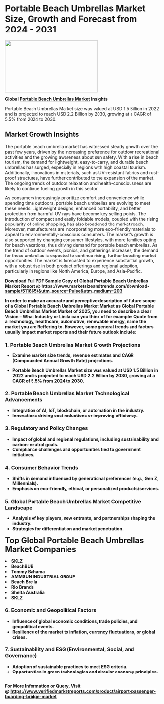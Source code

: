 <H1>Portable Beach Umbrellas Market Size, Growth and Forecast from 2024 - 2031</H1><img class="aligncenter size-medium wp-image-584254" src="https://thirdeyenews.in/wp-content/uploads/2024/09/Global-Market-Research-300x168.jpeg" alt="" width="300" height="168" /><p><strong>Global&nbsp;<a href="https://www.marketsizeandtrends.com/download-sample/511665/&amp;utm_source=Pulse&amp;utm_medium=203">Portable Beach Umbrellas Market</a> Insights</strong></p><p>Portable Beach Umbrellas Market size was valued at USD 1.5 Billion in 2022 and is projected to reach USD 2.2 Billion by 2030, growing at a CAGR of 5.5% from 2024 to 2030.</p><p><h2>Market Growth Insights</h2> <p>The portable beach umbrella market has witnessed steady growth over the past few years, driven by the increasing preference for outdoor recreational activities and the growing awareness about sun safety. With a rise in beach tourism, the demand for lightweight, easy-to-carry, and durable beach umbrellas has surged, especially in regions with high coastal tourism. Additionally, innovations in materials, such as UV-resistant fabrics and rust-proof structures, have further contributed to the expansion of the market. The ongoing trends of outdoor relaxation and health-consciousness are likely to continue fueling growth in this sector.</p> <p><strong></strong></p> <p>As consumers increasingly prioritize comfort and convenience while spending time outdoors, portable beach umbrellas are evolving to meet these needs. Lightweight designs, enhanced portability, and better protection from harmful UV rays have become key selling points. The introduction of compact and easily foldable models, coupled with the rising popularity of online shopping, has also broadened the market reach. Moreover, manufacturers are incorporating more eco-friendly materials to appeal to environmentally-conscious consumers. The market's growth is also supported by changing consumer lifestyles, with more families opting for beach vacations, thus driving demand for portable beach umbrellas. As the trend of outdoor events, picnics, and gatherings increases, the demand for these umbrellas is expected to continue rising, further boosting market opportunities. The market is forecasted to experience substantial growth, with a robust rise in both product offerings and regional adoption, particularly in regions like North America, Europe, and Asia-Pacific. </p> <p><strong></p><p><span class=""><strong>Download Full PDF Sample Copy of Global Portable Beach Umbrellas Market Report</strong> @ <a href="https://www.marketsizeandtrends.com/download-sample/511665/&amp;utm_source=Pulse&amp;utm_medium=203" target="_blank">https://www.marketsizeandtrends.com/download-sample/511665/&amp;utm_source=Pulse&amp;utm_medium=203</a></span></p><p>In order to make an accurate and perceptive description of future scope of a Global&nbsp;Portable Beach Umbrellas Market Market as Global&nbsp;Portable Beach Umbrellas Market Market of 2025, you need to describe a clear Vision &ndash; What Industry or Linda can you think of for example: Quote from a Technology, healthcare, automotive, renewable energy, name the market you are Reffering to. However, some general trends and factors usually impact market reports and their future outlook include:</p><h3>1.&nbsp;<strong>Portable Beach Umbrellas Market Growth Projections</strong></h3><ul><li>Examine market size trends, revenue estimates and CAGR (Compounded Annual Growth Rate) projections.</li><li><p>Portable Beach Umbrellas Market size was valued at USD 1.5 Billion in 2022 and is projected to reach USD 2.2 Billion by 2030, growing at a CAGR of 5.5% from 2024 to 2030.</p></li></ul><h3>2.&nbsp;<strong>Portable Beach Umbrellas Market Technological Advancements</strong></h3><ul><li>Integration of AI, IoT, blockchain, or automation in the industry.</li><li>Innovations driving cost reductions or improving efficiency.</li></ul><h3>3.&nbsp;<strong>Regulatory and Policy Changes</strong></h3><ul><li>Impact of global and regional regulations, including sustainability and carbon-neutral goals.</li><li>Compliance challenges and opportunities tied to government initiatives.</li></ul><h3>4.&nbsp;<strong>Consumer Behavior Trends</strong></h3><ul><li>Shifts in demand influenced by generational preferences (e.g., Gen Z, Millennials).</li><li>Emphasis on eco-friendly, ethical, or personalized products/services.</li></ul><h3>5.&nbsp;<strong>Global Portable Beach Umbrellas Market Competitive Landscape</strong></h3><ul><li>Analysis of key players, new entrants, and partnerships shaping the industry.</li><li>Strategies for differentiation and market penetration.</li></ul><p data-pm-slice="1 1 []"><span style="color: inherit; font-family: inherit; font-size: 25px;">Top Global Portable Beach Umbrellas Market Companies</span></p><div class="" data-test-id=""><p><li>SKLZ</li><li> BeachBUB</li><li> Tommy Bahama</li><li> AMMSUN INDUSTRIAL GROUP</li><li> Beach Brella</li><li> Rio Brands</li><li> Shelta Australia</li><li> SKLZ</li></p></div><h3>6.&nbsp;<strong>Economic and Geopolitical Factors</strong></h3><ul><li>Influence of global economic conditions, trade policies, and geopolitical events.</li><li>Resilience of the market to inflation, currency fluctuations, or global crises.</li></ul><h3>7.&nbsp;<strong>Sustainability and ESG (Environmental, Social, and Governance)</strong></h3><ul><li>Adoption of sustainable practices to meet ESG criteria.</li><li>Opportunities in green technologies and circular economy principles.</li></ul><h2><strong style="font-size: 14px;">For More Information or Query, Visit @&nbsp;</strong><a style="background-color: #ffffff; font-size: 14px;" href="https://www.marketsizeandtrends.com/report/portable-beach-umbrellas-market/" target="_blank">https://www.verifiedmarketreports.com/product/airport-passenger-boarding-bridge-market</a></h2>
